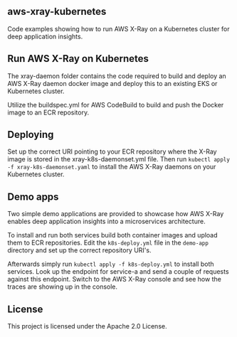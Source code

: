 ## aws-xray-kubernetes

Code examples showing how to run AWS X-Ray on a Kubernetes cluster for deep application insights.

## Run AWS X-Ray on Kubernetes
The xray-daemon folder contains the code required to build and deploy an AWS X-Ray daemon docker image and deploy this to an existing EKS or Kubernetes cluster.

Utilize the buildspec.yml for AWS CodeBuild to build and push the Docker image to an ECR repository.

## Deploying

Set up the correct URI pointing to your ECR repository where the X-Ray image is stored in the xray-k8s-daemonset.yml file. Then run ```kubectl apply -f xray-k8s-daemonset.yaml``` to install the AWS X-Ray daemons on your Kubernetes cluster.

## Demo apps

Two simple demo applications are provided to showcase how AWS X-Ray enables deep application insights into a microservices architecture.

To install and run both services build both container images and upload them to ECR repositories. Edit the ```k8s-deploy.yml``` file in the ```demo-app``` directory and set up the correct repository URI's.

Afterwards simply run ```kubectl apply -f k8s-deploy.yml``` to install both services. Look up the endpoint for service-a and send a couple of requests against this endpoint. Switch to the AWS X-Ray console and see how the traces are showing up in the console.

## License

This project is licensed under the Apache 2.0 License.
